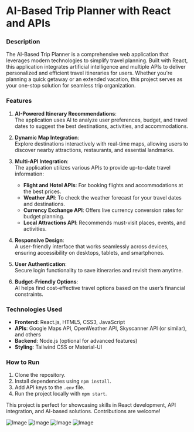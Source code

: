 # AI-Based Trip Planner with React and APIs

### Description

The AI-Based Trip Planner is a comprehensive web application that leverages modern technologies to simplify travel planning. Built with React, this application integrates artificial intelligence and multiple APIs to deliver personalized and efficient travel itineraries for users. Whether you're planning a quick getaway or an extended vacation, this project serves as your one-stop solution for seamless trip organization.

### Features

1. **AI-Powered Itinerary Recommendations**:  
   The application uses AI to analyze user preferences, budget, and travel dates to suggest the best destinations, activities, and accommodations.

2. **Dynamic Map Integration**:  
   Explore destinations interactively with real-time maps, allowing users to discover nearby attractions, restaurants, and essential landmarks.

3. **Multi-API Integration**:  
   The application utilizes various APIs to provide up-to-date travel information:
   - **Flight and Hotel APIs**: For booking flights and accommodations at the best prices.
   - **Weather API**: To check the weather forecast for your travel dates and destinations.
   - **Currency Exchange API**: Offers live currency conversion rates for budget planning.
   - **Local Attractions API**: Recommends must-visit places, events, and activities.

4. **Responsive Design**:  
   A user-friendly interface that works seamlessly across devices, ensuring accessibility on desktops, tablets, and smartphones.

5. **User Authentication**:  
   Secure login functionality to save itineraries and revisit them anytime.

6. **Budget-Friendly Options**:  
   AI helps find cost-effective travel options based on the user’s financial constraints.

### Technologies Used

- **Frontend**: React.js, HTML5, CSS3, JavaScript
- **APIs**: Google Maps API, OpenWeather API, Skyscanner API (or similar), and others
- **Backend**: Node.js (optional for advanced features)
- **Styling**: Tailwind CSS or Material-UI

### How to Run

1. Clone the repository.  
2. Install dependencies using `npm install`.  
3. Add API keys to the `.env` file.  
4. Run the project locally with `npm start`.

This project is perfect for showcasing skills in React development, API integration, and AI-based solutions. Contributions are welcome!


![Image](https://github.com/user-attachments/assets/0c88dce6-d10a-4d99-b3de-9d6acd557405)
![Image](https://github.com/user-attachments/assets/2205cd2d-d530-4d5a-bdfc-ae6758193e9c)
![Image](https://github.com/user-attachments/assets/8cce1ca6-c769-4c6a-83b2-b03fee3e2ced)
![Image](https://github.com/user-attachments/assets/49409059-e403-4950-9390-3bac068e7994)
